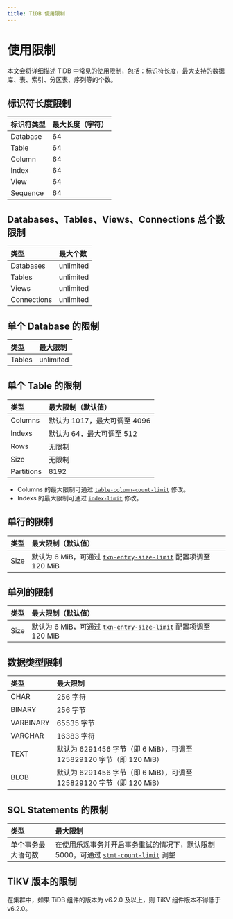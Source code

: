```yaml
---
title: TiDB 使用限制
---
```


# 使用限制

本文会将详细描述 TiDB 中常见的使用限制，包括：标识符长度，最大支持的数据库、表、索引、分区表、序列等的个数。

## 标识符长度限制

| 标识符类型 | 最大长度（字符）|
|:---------|:--------------|
| Database | 64 |
| Table    | 64 |
| Column   | 64 |
| Index    | 64 |
| View     | 64 |
| Sequence | 64 |

## Databases、Tables、Views、Connections 总个数限制

| 类型  | 最大个数   |
|:----------|:----------|
| Databases | unlimited |
| Tables    | unlimited |
| Views     | unlimited |
| Connections| unlimited|

## 单个 Database 的限制

| 类型       | 最大限制   |
|:----------|:----------|
| Tables    |unlimited  |

## 单个 Table 的限制

| 类型       | 最大限制（默认值）              |
|:----------|:------------------------------|
| Columns   | 默认为 1017，最大可调至 4096     |
| Indexs    | 默认为 64，最大可调至 512        |
| Rows      | 无限制                         |
| Size      | 无限制                         |
| Partitions| 8192                          |

* Columns 的最大限制可通过 [`table-column-count-limit`](/tidb-configuration-file.md#table-column-count-limit-从-v50-版本开始引入) 修改。
* Indexs 的最大限制可通过 [`index-limit`](/tidb-configuration-file.md#index-limit-从-v50-版本开始引入) 修改。

## 单行的限制

| 类型       | 最大限制（默认值）   |
|:----------|:----------|
| Size       | 默认为 6 MiB，可通过 [`txn-entry-size-limit`](/tidb-configuration-file.md#txn-entry-size-limit-从-v50-版本开始引入) 配置项调至 120 MiB |

## 单列的限制

| 类型       | 最大限制（默认值）   |
|:----------|:----------|
| Size       | 默认为 6 MiB，可通过 [`txn-entry-size-limit`](/tidb-configuration-file.md#txn-entry-size-limit-从-v50-版本开始引入) 配置项调至 120 MiB       |

## 数据类型限制

| 类型       | 最大限制   |
|:----------|:----------|
| CHAR       | 256 字符      |
| BINARY     | 256 字节      |
| VARBINARY  | 65535 字节    |
| VARCHAR    | 16383 字符    |
| TEXT       | 默认为 6291456 字节（即 6 MiB），可调至 125829120 字节（即 120 MiB）      |
| BLOB       | 默认为 6291456 字节（即 6 MiB），可调至 125829120 字节（即 120 MiB）      |

## SQL Statements 的限制

| 类型       | 最大限制   |
|:----------|:----------|
| 单个事务最大语句数 |  在使用乐观事务并开启事务重试的情况下，默认限制 5000，可通过 [`stmt-count-limit`](/tidb-configuration-file.md#stmt-count-limit) 调整 |

## TiKV 版本的限制

在集群中，如果 TiDB 组件的版本为 v6.2.0 及以上，则 TiKV 组件版本不得低于 v6.2.0。
